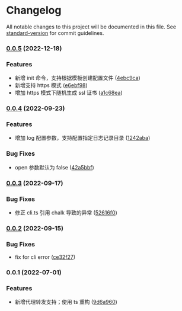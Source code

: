 # Changelog

All notable changes to this project will be documented in this file. See [standard-version](https://github.com/conventional-changelog/standard-version) for commit guidelines.

### [0.0.5](https://github.com/lzwme/static-server/compare/v0.0.4...v0.0.5) (2022-12-18)


### Features

* 新增 init 命令，支持根据模板创建配置文件 ([4ebc9ca](https://github.com/lzwme/static-server/commit/4ebc9cad784fe7bfa81a543acd14f2d058f828ad))
* 新增支持 https 模式 ([e6ebf98](https://github.com/lzwme/static-server/commit/e6ebf9826670d405687cbd93d4bf70f4bd120349))
* 增加 https 模式下随机生成 ssl 证书 ([a1c68ea](https://github.com/lzwme/static-server/commit/a1c68eaeabe9262e312e0a334d35697ad53b0db1))

### [0.0.4](https://github.com/lzwme/static-server/compare/v0.0.3...v0.0.4) (2022-09-23)


### Features

* 增加 log 配置参数，支持配置指定日志记录目录 ([1242aba](https://github.com/lzwme/static-server/commit/1242aba2c298fb6e8dd1cbf0540de31590c2c704))


### Bug Fixes

* open 参数默认为 false ([42a5bbf](https://github.com/lzwme/static-server/commit/42a5bbfe12461a44ac96c1d891d57755d340e755))

### [0.0.3](https://github.com/lzwme/static-server/compare/v0.0.2...v0.0.3) (2022-09-17)


### Bug Fixes

* 修正 cli.ts 引用 chalk 导致的异常 ([52616f0](https://github.com/lzwme/static-server/commit/52616f0afad9f1bdc7f7ab1a7f13ada01cc0dbcb))

### [0.0.2](https://github.com/lzwme/static-server/compare/v0.0.1...v0.0.2) (2022-09-15)


### Bug Fixes

* fix for cli error ([ce32f27](https://github.com/lzwme/static-server/commit/ce32f27f6658234bd888021a6a9cb3c12f151022))

### 0.0.1 (2022-07-01)


### Features

* 新增代理转发支持；使用 ts 重构 ([9d6a960](https://github.com/lzwme/static-server/commit/9d6a960c0a311f1f345f5e9c7b544161920fbae2))
